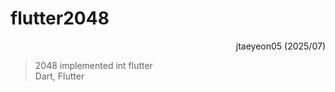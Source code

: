 # flutter2048

<div align=right>
        jtaeyeon05 (2025/07)
</div>

> 2048 implemented int flutter    
> Dart, Flutter

